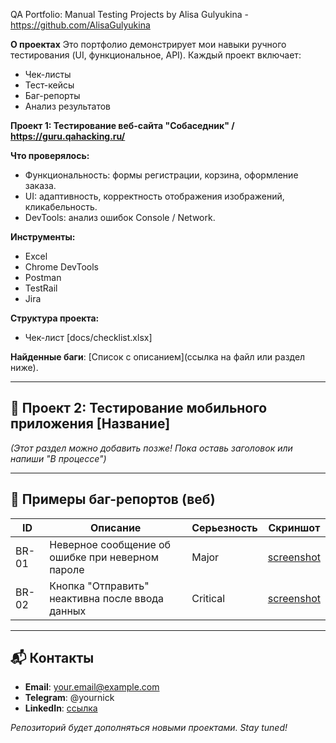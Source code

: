 QA Portfolio: Manual Testing Projects
by Alisa Gulyukina - https://github.com/AlisaGulyukina

**О проектах**
Это портфолио демонстрирует мои навыки ручного тестирования (UI, функциональное, API). Каждый проект включает:  
- Чек-листы  
- Тест-кейсы  
- Баг-репорты  
- Анализ результатов  

**Проект 1: Тестирование веб-сайта "Собаседник" / https://guru.qahacking.ru/**

**Что проверялось:**  
- Функциональность: формы регистрации, корзина, оформление заказа.  
- UI: адаптивность, корректность отображения изображений, кликабельность.
- DevTools: анализ ошибок Console / Network.

**Инструменты:**
- Excel
- Chrome DevTools
- Postman
- TestRail
- Jira

**Структура проекта:**
- Чек-лист [docs/checklist.xlsx]

**Найденные баги**: [Список с описанием](ссылка на файл или раздел ниже).  

---

## 📌 Проект 2: Тестирование мобильного приложения [Название]  
*(Этот раздел можно добавить позже! Пока оставь заголовок или напиши "В процессе")*  

---

## 🐞 Примеры баг-репортов (веб)  
| ID  | Описание | Серьезность | Скриншот |  
|-----|----------|-------------|----------|  
| BR-01 | Неверное сообщение об ошибке при неверном пароле | Major | [screenshot](ссылка) |  
| BR-02 | Кнопка "Отправить" неактивна после ввода данных | Critical | [screenshot](ссылка) |  

---

## 📬 Контакты  
- **Email**: your.email@example.com  
- **Telegram**: @yournick  
- **LinkedIn**: [ссылка](https://linkedin.com/in/yourname)  

*Репозиторий будет дополняться новыми проектами. Stay tuned!*  
